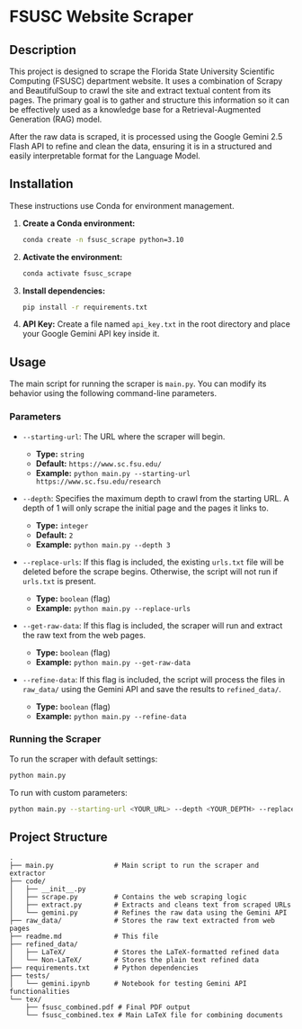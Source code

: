 # FSUSC Website Scraper

## Description

This project is designed to scrape the Florida State University Scientific Computing (FSUSC) department website. It uses a combination of Scrapy and BeautifulSoup to crawl the site and extract textual content from its pages. The primary goal is to gather and structure this information so it can be effectively used as a knowledge base for a Retrieval-Augmented Generation (RAG) model.

After the raw data is scraped, it is processed using the Google Gemini 2.5 Flash API to refine and clean the data, ensuring it is in a structured and easily interpretable format for the Language Model.

## Installation

These instructions use Conda for environment management.

1.  **Create a Conda environment:**
    ```bash
    conda create -n fsusc_scrape python=3.10
    ```

2.  **Activate the environment:**
    ```bash
    conda activate fsusc_scrape
    ```

3.  **Install dependencies:**
    ```bash
    pip install -r requirements.txt
    ```

4.  **API Key:**
    Create a file named `api_key.txt` in the root directory and place your Google Gemini API key inside it.

## Usage

The main script for running the scraper is `main.py`. You can modify its behavior using the following command-line parameters.

### Parameters

*   `--starting-url`: The URL where the scraper will begin.
    *   **Type:** `string`
    *   **Default:** `https://www.sc.fsu.edu/`
    *   **Example:** `python main.py --starting-url https://www.sc.fsu.edu/research`

*   `--depth`: Specifies the maximum depth to crawl from the starting URL. A depth of 1 will only scrape the initial page and the pages it links to.
    *   **Type:** `integer`
    *   **Default:** `2`
    *   **Example:** `python main.py --depth 3`

*   `--replace-urls`: If this flag is included, the existing `urls.txt` file will be deleted before the scrape begins. Otherwise, the script will not run if `urls.txt` is present.
    *   **Type:** `boolean` (flag)
    *   **Example:** `python main.py --replace-urls`

*   `--get-raw-data`: If this flag is included, the scraper will run and extract the raw text from the web pages.
    *   **Type:** `boolean` (flag)
    *   **Example:** `python main.py --get-raw-data`

*   `--refine-data`: If this flag is included, the script will process the files in `raw_data/` using the Gemini API and save the results to `refined_data/`.
    *   **Type:** `boolean` (flag)
    *   **Example:** `python main.py --refine-data`

### Running the Scraper

To run the scraper with default settings:
```bash
python main.py
```

To run with custom parameters:
```bash
python main.py --starting-url <YOUR_URL> --depth <YOUR_DEPTH> --replace-urls
```

## Project Structure

```
.
├── main.py               # Main script to run the scraper and extractor
├── code/
│   ├── __init__.py
│   ├── scrape.py         # Contains the web scraping logic
│   ├── extract.py        # Extracts and cleans text from scraped URLs
│   └── gemini.py         # Refines the raw data using the Gemini API
├── raw_data/             # Stores the raw text extracted from web pages
├── readme.md             # This file
├── refined_data/
│   ├── LaTeX/            # Stores the LaTeX-formatted refined data
│   └── Non-LaTeX/        # Stores the plain text refined data
├── requirements.txt      # Python dependencies
├── tests/
│   └── gemini.ipynb      # Notebook for testing Gemini API functionalities
└── tex/
    ├── fsusc_combined.pdf # Final PDF output
    └── fsusc_combined.tex # Main LaTeX file for combining documents
```
